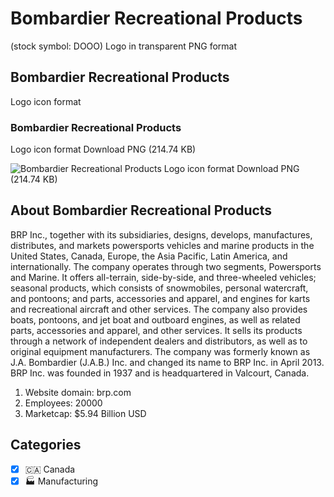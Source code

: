 # Bombardier Recreational Products
 (stock symbol: DOOO) Logo in transparent PNG format

## Bombardier Recreational Products
 Logo icon format

### Bombardier Recreational Products
 Logo icon format Download PNG (214.74 KB)

![Bombardier Recreational Products
 Logo icon format Download PNG (214.74 KB)](/img/orig/DOOO-f415b401.png)

## About Bombardier Recreational Products


BRP Inc., together with its subsidiaries, designs, develops, manufactures, distributes, and markets powersports vehicles and marine products in the United States, Canada, Europe, the Asia Pacific, Latin America, and internationally. The company operates through two segments, Powersports and Marine. It offers all-terrain, side-by-side, and three-wheeled vehicles; seasonal products, which consists of snowmobiles, personal watercraft, and pontoons; and parts, accessories and apparel, and engines for karts and recreational aircraft and other services. The company also provides boats, pontoons, and jet boat and outboard engines, as well as related parts, accessories and apparel, and other services. It sells its products through a network of independent dealers and distributors, as well as to original equipment manufacturers. The company was formerly known as J.A. Bombardier (J.A.B.) Inc. and changed its name to BRP Inc. in April 2013. BRP Inc. was founded in 1937 and is headquartered in Valcourt, Canada.

1. Website domain: brp.com
2. Employees: 20000
3. Marketcap: $5.94 Billion USD


## Categories
- [x] 🇨🇦 Canada
- [x] 🏭 Manufacturing
